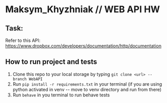 # Maksym_Khyzhniak // WEB API HW

## Task:
Refer to this API: https://www.dropbox.com/developers/documentation/http/documentation

## How to run project and tests
1. Clone this repo to your local storage by typing `git clone <url> --branch WebAPI`
2. Run `pip install -r requirements.txt` in your terminal (if you are using python activated in venv -- move to venv directory and run from there)
3. Run `behave` in you terminal to run behave tests
